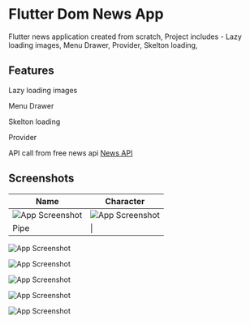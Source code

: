 
# Flutter Dom News App

Flutter news application created from scratch, Project includes - Lazy loading images, Menu Drawer, Provider, Skelton loading,

## Features

Lazy loading images

Menu Drawer

Skelton loading

Provider

API call from free news api [News API](https://newsapi.org/)





## Screenshots

| Name     | Character |
| ---      | ---       |
| ![App Screenshot](https://github.com/prathyushp1/Flutter-Dom-News-app/blob/main/screenshots/Simulator%20Screen%20Shot%20-%20iPhone%2014%20Plus%20-%202022-10-13%20at%2011.28.03.png?raw=true) | ![App Screenshot](https://github.com/prathyushp1/Flutter-Dom-News-app/blob/main/screenshots/Simulator%20Screen%20Shot%20-%20iPhone%2014%20Plus%20-%202022-10-13%20at%2011.28.03.png?raw=true)|
| Pipe     | \|        |

![App Screenshot](https://github.com/prathyushp1/Flutter-Dom-News-app/blob/main/screenshots/Simulator%20Screen%20Shot%20-%20iPhone%2014%20Plus%20-%202022-10-13%20at%2011.28.03.png?raw=true)

![App Screenshot](https://github.com/prathyushp1/Flutter-Dom-News-app/blob/main/screenshots/Simulator%20Screen%20Shot%20-%20iPhone%2014%20Plus%20-%202022-10-13%20at%2011.28.06.png?raw=true)

![App Screenshot](https://github.com/prathyushp1/Flutter-Dom-News-app/blob/main/screenshots/Simulator%20Screen%20Shot%20-%20iPhone%2014%20Plus%20-%202022-10-13%20at%2011.28.11_3_11.png?raw=true)

![App Screenshot](https://github.com/prathyushp1/Flutter-Dom-News-app/blob/main/screenshots/Simulator%20Screen%20Shot%20-%20iPhone%2014%20Plus%20-%202022-10-13%20at%2011.28.09_4_11.png?raw=true)

![App Screenshot](https://github.com/prathyushp1/Flutter-Dom-News-app/blob/main/screenshots/Simulator%20Screen%20Shot%20-%20iPhone%2014%20Plus%20-%202022-10-13%20at%2011.28.57_1_11.png?raw=true)
